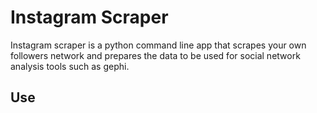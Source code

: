 # Instagram Scraper

Instagram scraper is a python command line app that scrapes your own followers network and prepares the data to be used for social network analysis tools such as gephi.

## Use


